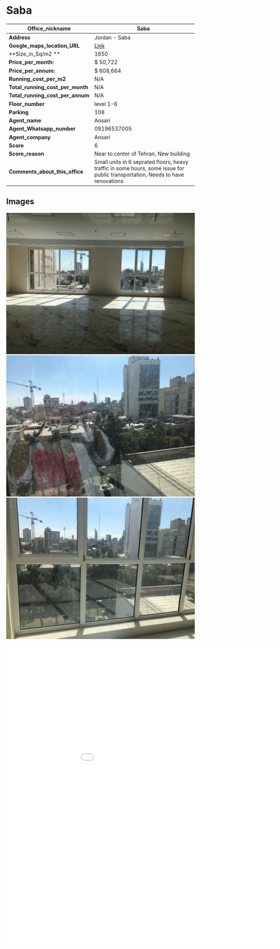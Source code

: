 # Saba

| **Office_nickname**                 | Saba                                                                                                                           |
| ---------------------------------------- | ------------------------------------------------------------------------------------------------------------------------------ |
| **Address**                          | Jordan - Saba                                                                                                                  |
| **Google_maps_location_URL**      | [Link](https://goo.gl/maps/1SMEdfvJEttPHC7V9)                                                 |
| **Size_in_Sq/m2 **                 | 1650                                                                                                                           |
| **Price_per_month:**               | $  50,722                                                                                                                      |
| **Price_per_annum:**               | $  608,664                                                                                                                     |
| **Running_cost_per_m2**           | N/A                                                                                                                            |
| **Total_running_cost_per_month** | N/A                                                                                                                            |
| **Total_running_cost_per_annum** | N/A                                                                                                                            |
| **Floor_number**                    | level 1-6                                                                                                                      |
| **Parking**                          | 108                                                                                                                            |
| **Agent_name**                      | Ansari                                                                                                                         |
| **Agent_Whatsapp_number**          | 09196537005                                                                                                                    |
| **Agent_company**                   | Ansari                                                                                                                         |
| **Score**                            | 6                                                                                                                              |
| **Score_reason**                    | Near to center of Tehran, New building                                                                                         |
| **Comments_about_this_office**    | Small units in 6 seprated floors, heavy traffic in some hours, some issue for public transportation, Needs to have renovations |

## Images
![An image](./1.jpeg)
![An image](./2.jpeg)
![An image](./3.jpeg)

<embed src="/fsnewoffice/saba.pdf" width="1000px" height="800px" />
